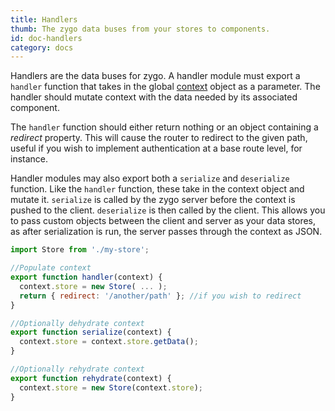 ```yaml
---
title: Handlers
thumb: The zygo data buses from your stores to components.
id: doc-handlers
category: docs
---
```


Handlers are the data buses for zygo. A handler module must export a `handler` function that takes in the global [context](https://github.com/zygo-io/zygo-server/wiki/Context) object as a parameter. The handler should mutate context with the data needed by its associated component.

The `handler` function should either return nothing or an object containing a _redirect_ property. This will cause the router to redirect to the given path, useful if you wish to implement authentication at a base route level, for instance.

Handler modules may also export both a `serialize` and `deserialize` function. Like the `handler` function, these take in the context object and mutate it. `serialize` is called by the zygo server before the context is pushed to the client. `deserialize` is then called by the client. This allows you to pass custom objects between the client and server as your data stores, as after serialization is run, the server passes through the context as JSON.

```javascript
import Store from './my-store';

//Populate context
export function handler(context) {
  context.store = new Store( ... );
  return { redirect: '/another/path' }; //if you wish to redirect
}

//Optionally dehydrate context
export function serialize(context) {
  context.store = context.store.getData();
}

//Optionally rehydrate context
export function rehydrate(context) {
  context.store = new Store(context.store);
}
```
